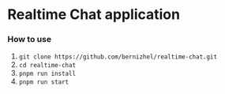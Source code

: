 # Realtime Chat application
### How to use

1. `git clone https://github.com/bernizhel/realtime-chat.git`
2. `cd realtime-chat`
3. `pnpm run install`
4. `pnpm run start`
